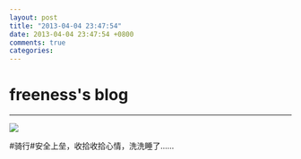 ```yaml
---
layout: post
title: "2013-04-04 23:47:54"
date: 2013-04-04 23:47:54 +0800
comments: true
categories: 
---
```


# freeness's blog

----------

![](http://okqmqrbgo.bkt.clouddn.com/201304042347541.jpg)

>
\#骑行\#安全上垒，收拾收拾心情，洗洗睡了……
